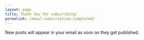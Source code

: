 ```yaml
---
layout: page
title: Thank You for subscribing!
permalink: /email-subscription-completed/
---
```


New posts will appear in your email as soon as they get published.